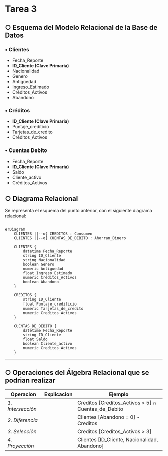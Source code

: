 # Tarea 3
## ○ Esquema del Modelo Relacional de la Base de Datos

### • Clientes
  - Fecha_Reporte
  - **ID_Cliente (Clave Primaria)**
  - Nacionalidad
  - Genero
  - Antigüedad
  - Ingreso_Estimado
  - Créditos_Activos
  - Abandono

### • Créditos

 - **ID_Cliente (Clave Primaria)**
 - Puntaje_crediticio
 - Tarjetas_de_credito
 - Créditos_Activos

### • Cuentas Debito

 - Fecha_Reporte
 - **ID_Cliente (Clave Primaria)**
 - Saldo
 - Cliente_activo
 - Créditos_Activos

## ○ Diagrama Relacional
Se representa el esquema del punto anterior, con el siguiente diagrama relacional:

```mermaid

erDiagram
    CLIENTES ||--o{ CREDITOS : Consumen
    CLIENTES ||--o{ CUENTAS_DE_DEBITO : Ahorran_Dinero

    CLIENTES {
        datetime Fecha_Reporte 
        string ID_Cliente 
        string Nacionalidad
        boolean Genero
        numeric Antiguedad
        float Ingreso_Estimado
        numeric Créditos_Activos
        boolean Abandono
    }

    CREDITOS {
        string ID_Cliente
        float Puntaje_crediticio
        numeric Tarjetas_de_credito
        numeric Creditos_Activos
    }

    CUENTAS_DE_DEBITO {
        datetime Fecha_Reporte  
        string ID_Cliente 
        float Saldo
        boolean Cliente_activo
        numeric Creditos_Activos
    }
````
---

## ○ Operaciones del Álgebra Relacional que se podrian realizar

| **Operacion**     | **Explicacion**      | **Ejemplo**    |
|--------------|---------------------------|----------------|
|*1. Intersección*   |                     | Creditos [Creditos_Activos > 5] ∩ Cuentas_de_Debito         |
|*2. Diferencia*     |                     | Clientes [Abandono = 0] - Creditos  |
|*3. Selección*    |                       | Creditos [Creditos_Activos > 3]           |
|*4. Proyección*        |                  | Clientes [ID_Cliente, Nacionalidad, Abandono]   |